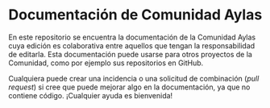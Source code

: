 # Documentación de Comunidad Aylas
En este repositorio se encuentra la documentación de la Comunidad Aylas cuya edición es colaborativa entre aquellos que tengan la responsabilidad de editarla. Esta documentación puede usarse para otros proyectos de la Comunidad, como por ejemplo sus repositorios en GitHub.

Cualquiera puede crear una incidencia o una solicitud de combinación (*pull request*) si cree que puede mejorar algo en la documentación, ya que no contiene código. ¡Cualquier ayuda es bienvenida!